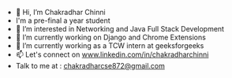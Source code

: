 - 👋 Hi, I’m Chakradhar Chinni
- I'm a pre-final a year student 
- 👀 I’m interested in Networking and Java Full Stack Development
- 🌱 I’m currently working on Django and Chrome Extensions
- 💞️ I’m currently working as a TCW intern at geeksforgeeks
- 📫 Let's connect on www.linkedin.com/in/chakradharchinni
- Talk to me at : chakradharcse872@gmail.com

<!---
Chakradhar-Chinni/Chakradhar-Chinni is a ✨ special ✨ repository because its `README.md` (this file) appears on your GitHub profile.
You can click the Preview link to take a look at your changes.
--->
